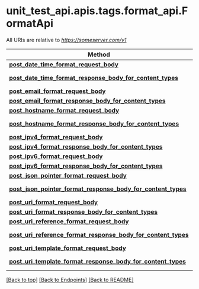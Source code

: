 <a name="top"></a>
# unit_test_api.apis.tags.format_api.FormatApi

All URIs are relative to *https://someserver.com/v1*

Method | HTTP request | Description
------------- | ------------- | -------------
[**post_date_time_format_request_body**](format_api/post_date_time_format_request_body.md) | **post** /requestBody/postDateTimeFormatRequestBody | 
[**post_date_time_format_response_body_for_content_types**](format_api/post_date_time_format_response_body_for_content_types.md) | **post** /responseBody/postDateTimeFormatResponseBodyForContentTypes | 
[**post_email_format_request_body**](format_api/post_email_format_request_body.md) | **post** /requestBody/postEmailFormatRequestBody | 
[**post_email_format_response_body_for_content_types**](format_api/post_email_format_response_body_for_content_types.md) | **post** /responseBody/postEmailFormatResponseBodyForContentTypes | 
[**post_hostname_format_request_body**](format_api/post_hostname_format_request_body.md) | **post** /requestBody/postHostnameFormatRequestBody | 
[**post_hostname_format_response_body_for_content_types**](format_api/post_hostname_format_response_body_for_content_types.md) | **post** /responseBody/postHostnameFormatResponseBodyForContentTypes | 
[**post_ipv4_format_request_body**](format_api/post_ipv4_format_request_body.md) | **post** /requestBody/postIpv4FormatRequestBody | 
[**post_ipv4_format_response_body_for_content_types**](format_api/post_ipv4_format_response_body_for_content_types.md) | **post** /responseBody/postIpv4FormatResponseBodyForContentTypes | 
[**post_ipv6_format_request_body**](format_api/post_ipv6_format_request_body.md) | **post** /requestBody/postIpv6FormatRequestBody | 
[**post_ipv6_format_response_body_for_content_types**](format_api/post_ipv6_format_response_body_for_content_types.md) | **post** /responseBody/postIpv6FormatResponseBodyForContentTypes | 
[**post_json_pointer_format_request_body**](format_api/post_json_pointer_format_request_body.md) | **post** /requestBody/postJsonPointerFormatRequestBody | 
[**post_json_pointer_format_response_body_for_content_types**](format_api/post_json_pointer_format_response_body_for_content_types.md) | **post** /responseBody/postJsonPointerFormatResponseBodyForContentTypes | 
[**post_uri_format_request_body**](format_api/post_uri_format_request_body.md) | **post** /requestBody/postUriFormatRequestBody | 
[**post_uri_format_response_body_for_content_types**](format_api/post_uri_format_response_body_for_content_types.md) | **post** /responseBody/postUriFormatResponseBodyForContentTypes | 
[**post_uri_reference_format_request_body**](format_api/post_uri_reference_format_request_body.md) | **post** /requestBody/postUriReferenceFormatRequestBody | 
[**post_uri_reference_format_response_body_for_content_types**](format_api/post_uri_reference_format_response_body_for_content_types.md) | **post** /responseBody/postUriReferenceFormatResponseBodyForContentTypes | 
[**post_uri_template_format_request_body**](format_api/post_uri_template_format_request_body.md) | **post** /requestBody/postUriTemplateFormatRequestBody | 
[**post_uri_template_format_response_body_for_content_types**](format_api/post_uri_template_format_response_body_for_content_types.md) | **post** /responseBody/postUriTemplateFormatResponseBodyForContentTypes | 

[[Back to top]](#top) [[Back to Endpoints]](../../../README.md#Endpoints) [[Back to README]](../../../README.md)
